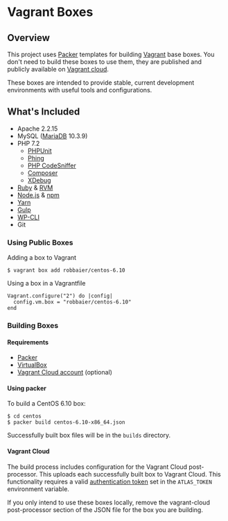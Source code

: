 Vagrant Boxes
=====================

## Overview
This project uses [Packer](https://www.packer.io/) templates for building [Vagrant](https://www.vagrantup.com/) base boxes. You don't need to build these boxes to use them, they are published and publicly available on [Vagrant cloud](https://app.vagrantup.com/robbaier).

These boxes are intended to provide stable, current development environments with useful tools and configurations.

## What's Included
* Apache 2.2.15
* MySQL ([MariaDB](https://mariadb.org/) 10.3.9)
* PHP 7.2
  * [PHPUnit](https://phpunit.de/index.html)
  * [Phing](https://www.phing.info/)
  * [PHP CodeSniffer](https://github.com/squizlabs/PHP_CodeSniffer)
  * [Composer](https://getcomposer.org/)
  * [XDebug](https://xdebug.org/)
* [Ruby](https://www.ruby-lang.org/en/) & [RVM](https://rvm.io/)
* [Node.js](https://nodejs.org/en/) & [npm](https://www.npmjs.com/)
* [Yarn](https://yarnpkg.com/en/)
* [Gulp](https://gulpjs.com/)
* [WP-CLI](https://wp-cli.org/)
* Git

### Using Public Boxes

Adding a box to Vagrant

```
$ vagrant box add robbaier/centos-6.10
```

Using a box in a Vagrantfile

```
Vagrant.configure("2") do |config|
  config.vm.box = "robbaier/centos-6.10"
end
```

### Building Boxes

#### Requirements

- [Packer](https://www.packer.io/)
- [VirtualBox](https://www.virtualbox.org)
- [Vagrant Cloud account](https://www.vagrantup.com/docs/vagrant-cloud/) (optional)

#### Using packer

To build a CentOS 6.10 box:

```
$ cd centos
$ packer build centos-6.10-x86_64.json
```

Successfully built box files will be in the `builds` directory.

#### Vagrant Cloud

The build process includes configuration for the Vagrant Cloud post-processor. This uploads each successfully built box to Vagrant Cloud. This functionality requires a valid [authentication token](https://www.vagrantup.com/docs/vagrant-cloud/users/authentication.html#authenticating-tools) set in the `ATLAS_TOKEN` environment variable.

If you only intend to use these boxes locally, remove the vagrant-cloud post-processor section of the JSON file for the box you are building.
